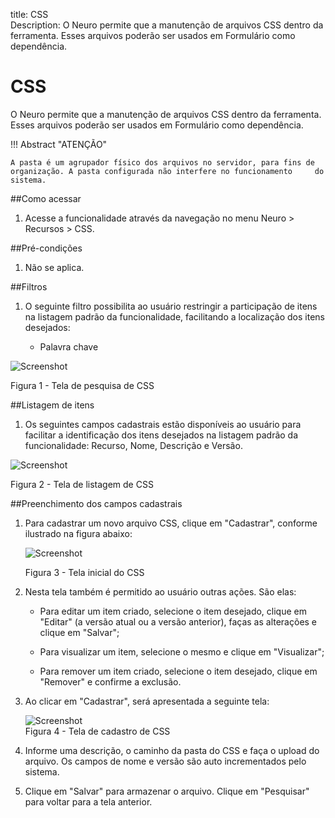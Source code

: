 title: CSS  
Description: O Neuro permite que a manutenção de arquivos CSS dentro da ferramenta. Esses arquivos poderão ser usados em Formulário como dependência.   
# CSS

O Neuro permite que a manutenção de arquivos CSS dentro da ferramenta. Esses arquivos poderão ser usados em Formulário como dependência.     

!!! Abstract "ATENÇÃO"  

    A pasta é um agrupador físico dos arquivos no servidor, para fins de organização. A pasta configurada não interfere no funcionamento     do sistema.  

##Como acessar    

1.  Acesse a funcionalidade através da navegação no menu Neuro > Recursos > CSS.    

##Pré-condições    

1.  Não se aplica.  

##Filtros  

1.  O seguinte filtro possibilita ao usuário restringir a participação de itens na listagem padrão da funcionalidade, facilitando a localização dos itens desejados:   

    * Palavra chave    

![Screenshot](images/CSS-Filters.png)  

Figura 1 - Tela de pesquisa de CSS  

##Listagem de itens

1. Os seguintes campos cadastrais estão disponíveis ao usuário para facilitar a identificação dos itens desejados na listagem padrão da funcionalidade: Recurso, Nome, Descrição e Versão.      

![Screenshot](images/CSS-Item-List.png)

Figura 2 - Tela de listagem de CSS  

##Preenchimento dos campos cadastrais 

1. Para cadastrar um novo arquivo CSS, clique em "Cadastrar", conforme ilustrado na figura abaixo:   

    ![Screenshot](images/CSS-Filling.png)
    
    Figura 3 - Tela inicial do CSS    

2. Nesta tela também é permitido ao usuário outras ações. São elas:

   - Para editar um item criado, selecione o item desejado, clique em "Editar" (a versão atual ou a versão anterior), faças as alterações e clique em "Salvar";
   
   - Para visualizar um item, selecione o mesmo e clique em "Visualizar";
   
   - Para remover um item criado, selecione o item desejado, clique em "Remover" e confirme a exclusão.  

3. Ao clicar em "Cadastrar", será apresentada a seguinte tela:    
 
    ![Screenshot](images/CSS-registration.png)   
    Figura 4 - Tela de cadastro de CSS    

4. Informe uma descrição, o caminho da pasta do CSS e faça o upload do arquivo. Os campos de nome e versão são auto incrementados pelo sistema.   
5. Clique em "Salvar" para armazenar o arquivo. Clique em "Pesquisar" para voltar para a tela anterior.    

<!-- !!! tip "About"
    <b>Updated:</b>17/01/2019 - João Pelles Junior
